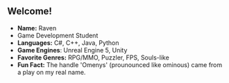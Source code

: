 ## Welcome! ##
+ **Name:** Raven
+ Game Development Student
+ **Languages:** C#, C++, Java, Python
+ **Game Engines**: Unreal Engine 5, Unity
+ **Favorite Genres:** RPG/MMO, Puzzler, FPS, Souls-like
+ **Fun Fact:** The handle 'Omenys' (prounounced like ominous) came from a play on my real name.

